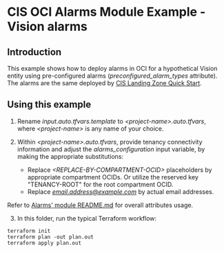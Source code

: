 # CIS OCI Alarms Module Example - Vision alarms

## Introduction

This example shows how to deploy alarms in OCI for a hypothetical Vision entity using pre-configured alarms (*preconfigured_alarm_types* attribute). The alarms are the same deployed by [CIS Landing Zone Quick Start](https://github.com/oracle-quickstart/oci-cis-landingzone-quickstart).

## Using this example
1. Rename *input.auto.tfvars.template* to *\<project-name\>.auto.tfvars*, where *\<project-name\>* is any name of your choice.

2. Within *\<project-name\>.auto.tfvars*, provide tenancy connectivity information and adjust the *alarms_configuration* input variable, by making the appropriate substitutions:
   - Replace *\<REPLACE-BY-COMPARTMENT-OCID\>* placeholders by appropriate compartment OCIDs. Or utilize the reserved key "TENANCY-ROOT" for the root compartment OCID.
   - Replace *email.address@example.com* by actual email addresses.

Refer to [Alarms' module README.md](../../README.md) for overall attributes usage.

3. In this folder, run the typical Terraform workflow:
```
terraform init
terraform plan -out plan.out
terraform apply plan.out
```
